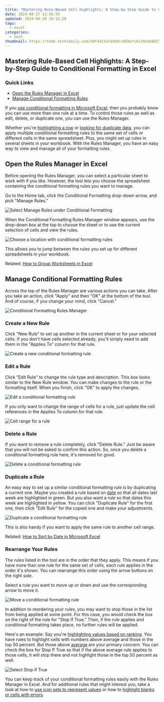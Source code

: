 ```yaml
---
title: "Mastering Rule-Based Cell Highlights: A Step-by-Step Guide to Conditional Formatting in Excel"
date: 2024-08-27 15:56:39
updated: 2024-08-29 10:12:20
tags:
  - excel
categories:
  - tech
thumbnail: https://thmb.techidaily.com/ddf4423afddb9cc05befc8c29dab68251d90672059623bcb13035bb3744866c7.png
---
```


## Mastering Rule-Based Cell Highlights: A Step-by-Step Guide to Conditional Formatting in Excel

### Quick Links

* [Open the Rules Manager in Excel](https://fox-helps.techidaily.com/in-2024-navigating-the-excellent-church-streaming-services/)
* [Manage Conditional Formatting Rules](https://facebook-video-footage.techidaily.com/updated-yts-game-changers-the-elite-ladies-in-gaming/)

 If you [use conditional formatting in Microsoft Excel](https://instagram-clips.techidaily.com/updated-the-ultimate-guide-to-saving-instagrams-trending-videos/), then you probably know you can use more than one rule at a time. To control those rules as well as edit, delete, or duplicate one, you can use the Rules Manager.

 Whether you're [highlighting a row](https://facebook-video-share.techidaily.com/updated-in-depth-asmr-video-insights/) or [looking for duplicate data](https://instagram-clips.techidaily.com/how-to-share-igtv-videos-to-facebook-3-ways-for-2024/), you can apply multiple conditional formatting rules to the same set of cells or different cells in the same spreadsheet. Plus, you might set up rules in several sheets in your workbook. With the Rules Manager, you have an easy way to view and manage all of your formatting rules.

##  Open the Rules Manager in Excel

 Before opening the Rules Manager, you can select a particular sheet to work with if you like. However, the tool lets you choose the spreadsheet containing the conditional formatting rules you want to manage.

 Go to the Home tab, click the Conditional Formatting drop-down arrow, and pick "Manage Rules."

![Select Manage Rules under Conditional Formatting](https://static1.howtogeekimages.com/wordpress/wp-content/uploads/2021/11/HomeManageRules-ExcelManageConditionalFormattingRules.png) 

 When the Conditional Formatting Rules Manager window appears, use the drop-down box at the top to choose the sheet or to use the current selection of cells and view the rules.

![Choose a location with conditional formatting rules](https://static1.howtogeekimages.com/wordpress/wp-content/uploads/2021/11/ChooseLocation-ExcelManageConditionalFormattingRules.png) 

 This allows you to jump between the rules you set up for different spreadsheets in your workbook.

Related: [How to Group Worksheets in Excel](https://article-files.techidaily.com/complete-review-for-hero4-black-for-2024/) 

##  Manage Conditional Formatting Rules

 Across the top of the Rules Manager are various actions you can take. After you take an action, click "Apply" and then "OK" at the bottom of the tool. And of course, if you change your mind, click "Cancel."

![Conditional Formatting Rules Manager](https://static1.howtogeekimages.com/wordpress/wp-content/uploads/2021/11/RulesManager-ExcelManageConditionalFormattingRules.png) 

###  Create a New Rule

 Click "New Rule" to set up another in the current sheet or for your selected cells. If you don't have cells selected already, you'll simply need to add them in the "Applies To" column for that rule.

![Create a new conditional formatting rule](https://static1.howtogeekimages.com/wordpress/wp-content/uploads/2021/11/New-ExcelManageConditionalFormattingRules.png) 

###  Edit a Rule

 Click "Edit Rule" to change the rule type and description. This box looks similar to the New Rule window. You can make changes to the rule or the formatting itself. When you finish, click "OK" to apply the changes.

![Edit a conditional formatting rule](https://static1.howtogeekimages.com/wordpress/wp-content/uploads/2021/11/Edit-ExcelManageConditionalFormattingRules.png) 

 If you only want to change the range of cells for a rule, just update the cell references in the Applies To column for that rule.

![Cell range for a rule](https://static1.howtogeekimages.com/wordpress/wp-content/uploads/2021/11/AppliesTo-ExcelManageConditionalFormattingRules.png) 

###  Delete a Rule

 If you want to remove a rule completely, click "Delete Rule." Just be aware that you will not be asked to confirm this action. So, once you delete a conditional formatting rule here, it's removed for good.

![Delete a conditional formatting rule](https://static1.howtogeekimages.com/wordpress/wp-content/uploads/2021/11/Delete-ExcelManageConditionalFormattingRules.png) 

###  Duplicate a Rule

 An easy way to set up a similar conditional formatting rule is by duplicating a current one. Maybe you created a rule based on [date](https://screen-sharing-recording.techidaily.com/updated-2024-approved-economical-pc-playback-devices/) so that all dates last week are highlighted in green. But you also want a rule so that dates this week are highlighted in yellow. You can click "Duplicate Rule" for the first one, then click "Edit Rule" for the copied one and make your adjustments.

![Duplicate a conditional formatting rule](https://static1.howtogeekimages.com/wordpress/wp-content/uploads/2021/11/Duplicate-ExcelManageConditionalFormattingRules.png) 

 This is also handy if you want to apply the same rule to another cell range.

Related: [How to Sort by Date in Microsoft Excel](https://screen-sharing-recording.techidaily.com/updated-2024-approved-economical-pc-playback-devices/) 

###  Rearrange Your Rules

 The rules listed in the tool are in the order that they apply. This means if you have more than one rule for the same set of cells, each rule applies in the order it's shown. You can rearrange this order using the arrow buttons on the right side.

 Select a rule you want to move up or down and use the corresponding arrow to move it.

![Move a conditional formatting rule](https://static1.howtogeekimages.com/wordpress/wp-content/uploads/2021/11/ReorderRules-ExcelManageConditionalFormattingRules.png) 

 In addition to reordering your rules, you may want to stop those in the list from being applied at some point. For this case, you would check the box on the right of the rule for "Stop If True." Then, if the rule applies and conditional formatting takes place, no further rules will be applied.

 Here's an example: Say you're [highlighting values based on ranking](https://hardware-updates.techidaily.com/1722966983711-ultimate-solution-to-get-your-epson-et-4550-up-and-running-on-windows-with-proven-techniques/). You have rules to highlight cells with numbers above average and those in the top 50 percent. But those above [average](https://screen-video-capture.techidaily.com/updated-in-2024-mastering-your-first-zoom-webinar-with-ease/) are your primary concern. You can check the box for Stop If True so that if the above average rule applies to those cells, it will stop there and not highlight those in the top 50 percent as well.

![Select Stop if True](https://static1.howtogeekimages.com/wordpress/wp-content/uploads/2021/11/StopIfTrue-ExcelManageConditionalFormattingRules.png) 

 You can keep track of your conditional formatting rules easily with the Rules Manager in Excel. And for additional rules that might interest you, take a look at how to [use icon sets to represent values](https://activate-lock.techidaily.com/in-2024-the-ultimate-guide-to-bypassing-icloud-activation-lock-on-iphone-15-pro-max-by-drfone-ios/) or how to [highlight blanks or cells with errors](https://ios-unlock.techidaily.com/in-2024-iphone-12-pro-asking-for-passcode-after-ios-1714-update-what-to-do-by-drfone-ios/).

<ins class="adsbygoogle"
     style="display:block"
     data-ad-format="autorelaxed"
     data-ad-client="ca-pub-7571918770474297"
     data-ad-slot="1223367746"></ins>



<ins class="adsbygoogle"
     style="display:block"
     data-ad-client="ca-pub-7571918770474297"
     data-ad-slot="8358498916"
     data-ad-format="auto"
     data-full-width-responsive="true"></ins>
